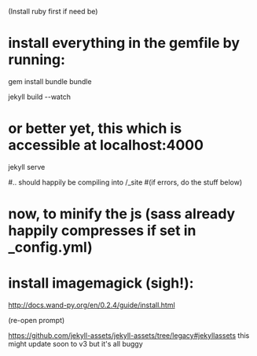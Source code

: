 (Install ruby first if need be)

# install everything in the gemfile by running:
gem install bundle
bundle

jekyll build --watch

# or better yet, this which is accessible at localhost:4000
jekyll serve

#.. should happily be compiling into /_site
#(if errors, do the stuff below)

# now, to minify the js (sass already happily compresses if set in _config.yml)
# install imagemagick (sigh!):
http://docs.wand-py.org/en/0.2.4/guide/install.html

(re-open prompt)

https://github.com/jekyll-assets/jekyll-assets/tree/legacy#jekyllassets
this might update soon to v3 but it's all buggy